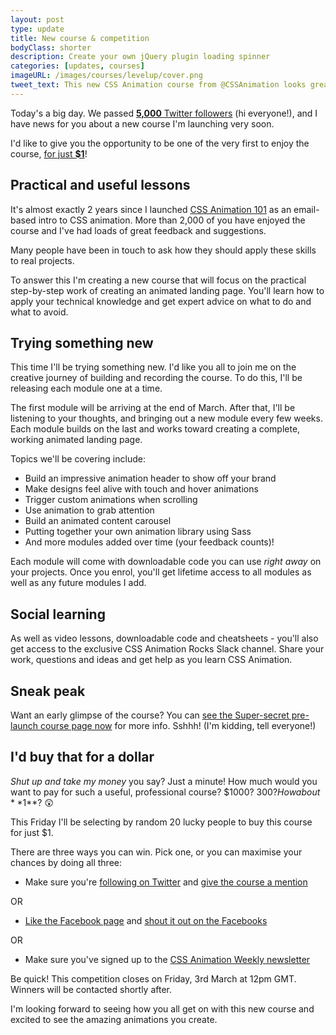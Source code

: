 ```yaml
---
layout: post
type: update
title: New course & competition
bodyClass: shorter
description: Create your own jQuery plugin loading spinner
categories: [updates, courses]
imageURL: /images/courses/levelup/cover.png
tweet_text: This new CSS Animation course from @CSSAnimation looks great https://cssanimation.rocks/images/courses/levelup/cover.png
---
```


Today's a big day. We passed [**5,000** Twitter followers](https://twitter.com/cssanimation) (hi everyone!), and I have news for you about a new course I'm launching very soon.

I'd like to give you the opportunity to be one of the very first to enjoy the course, [for just **$1**](#id-buy-that-for-a-dollar)!

## Practical and useful lessons

It's almost exactly 2 years since I launched [CSS Animation 101](https://cssanimation.rocks/courses/animation-101/) as an email-based intro to CSS animation. More than 2,000 of you have enjoyed the course and I've had loads of great feedback and suggestions.

Many people have been in touch to ask how they should apply these skills to real projects. 

To answer this I'm creating a new course that will focus on the practical step-by-step work of creating an animated landing page. You'll learn how to apply your technical knowledge and get expert advice on what to do and what to avoid.

## Trying something new

This time I'll be trying something new. I'd like you all to join me on the creative journey of building and recording the course. To do this, I'll be releasing each module one at a time.

The first module will be arriving at the end of March. After that, I'll be listening to your thoughts, and bringing out a new module every few weeks. Each module builds on the last and works toward creating a complete, working animated landing page.

Topics we'll be covering include:

* Build an impressive animation header to show off your brand
* Make designs feel alive with touch and hover animations
* Trigger custom animations when scrolling
* Use animation to grab attention
* Build an animated content carousel
* Putting together your own animation library using Sass
* And more modules added over time (your feedback counts)!

Each module will come with downloadable code you can use *right away* on your projects. Once you enrol, you'll get lifetime access to all modules as well as any future modules I add.

## Social learning

As well as video lessons, downloadable code and cheatsheets - you'll also get access to the exclusive CSS Animation Rocks Slack channel. Share your work, questions and ideas and get help as you learn CSS Animation.

## Sneak peak

Want an early glimpse of the course? You can [see the Super-secret pre-launch course page now](http://courses.cssanimation.rocks/p/level-up) for more info. Sshhh! (I'm kidding, tell everyone!)

## I'd buy that for a dollar

*Shut up and take my money* you say? Just a minute! How much would you want to pay for such a useful, professional course? $1000? $300? How about **$1**? 😲

This Friday I'll be selecting by random 20 lucky people to buy this course for just $1.

There are three ways you can win. Pick one, or you can maximise your chances by doing all three:

* Make sure you're [following on Twitter](https://twitter.com/cssanimation) and [give the course a mention](http://twitter.com/intent/tweet?url=http%3A%2F%2Fcourses.cssanimation.rocks%2Fp%2Flevel-up&text=This%20course%20looks%20amazing!%20Level%20up%20your%20CSS%20animation%20skills%20with%20%40CSSAnimation%20https%3A%2F%2Fcssanimation.rocks%2Fimages%2Fcourses%2Flevelup%2Fcover2.png)

OR

* [Like the Facebook page](https://www.facebook.com/cssanimation) and [shout it out on the Facebooks](https://www.facebook.com/dialog/feed?app_id=184683071273&link=http%3A%2F%2Fcourses.cssanimation.rocks%2Fp%2Flevel-up&picture=https%3A%2F%2Fcssanimation.rocks%2Fimages%2Fcourses%2Flevelup%2Fcover2.png&name=New%20CSS%20Animation%20Rocks%20course&caption=%20&description=Learn%20how%20to%20apply%20the%20theory%20of%20CSS%20animations%20in%20this%20video%20course%20from%20CSS%20Animation%20Rocks.&redirect_uri=http%3A%2F%2Fwww.facebook.com%2F)

OR 

* Make sure you've signed up to the [CSS Animation Weekly newsletter](https://weekly.cssanimation.rocks)

Be quick! This competition closes on Friday, 3rd March at 12pm GMT. Winners will be contacted shortly after.

I'm looking forward to seeing how you all get on with this new course and excited to see the amazing animations you create. 

